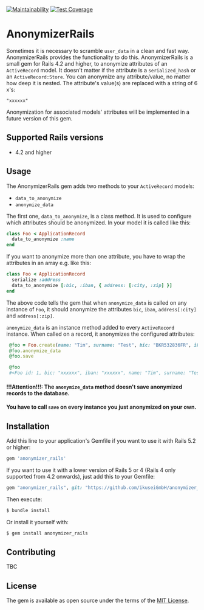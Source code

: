 [![Maintainability](https://api.codeclimate.com/v1/badges/1c6d704b29a9599a3df7/maintainability)](https://codeclimate.com/github/ikuseiGmbH/anonymizer_rails5/maintainability)
[![Test Coverage](https://api.codeclimate.com/v1/badges/1c6d704b29a9599a3df7/test_coverage)](https://codeclimate.com/github/ikuseiGmbH/anonymizer_rails5/test_coverage)

# AnonymizerRails
Sometimes it is necessary to scramble `user_data` in a clean and fast way.
AnonymizerRails provides the functionality to do this. AnonymizerRails is a small gem for Rails
4.2 and higher, to anonymize attributes of an `ActiveRecord` model. It doesn't matter if the attribute
is a `serialized_hash` or an `ActiveRecord:Store`. You can anonymize any attribute/value, no matter how deep
it is nested. The attribute's value(s) are replaced with a string of 6 x's:
```
"xxxxxx"
```

Anonymization for associated models' attributes will be implemented in a future version
of this gem.

## Supported Rails versions

- 4.2 and higher

## Usage
The AnonymizerRails gem adds two methods to your `ActiveRecord` models:
- `data_to_anonymize`
- `anonymize_data`

The first one, `data_to_anonymize`, is a class method. It is used to configure
which attributes should be anonymized. In your model it is called like this:
```ruby
class Foo < ApplicationRecord
  data_to_anonymize :name
end
```

If you want to anonymize more than one attribute, you have to wrap the attributes in an array e.g. like this:
```ruby
class Foo < ApplicationRecord
  serialize :address
  data_to_anonymize [:bic, :iban, { address: [:city, :zip] }]
end
```

The above code tells the gem that when `anonymize_data` is called on any instance of `Foo`, it should anonymize
the attributes `bic`, `iban`, `address[:city]` and `address[:zip]`.

`anonymize_data` is an instance method added to every `ActiveRecord` instance. When called on a record, it
anonymizes the configured attributes:
```ruby
 @foo = Foo.create(name: "Tim", surname: "Test", bic: "BKR532836FR", iban: "DE12345678", address: { zip: "12345", city: "Berlin" })
 @foo.anonymize_data
 @foo.save

 @foo
 #<Foo id: 1, bic: "xxxxxx", iban: "xxxxxx", name: "Tim", surname: "Test", address: {:zip=>"xxxxxx", :city=>"xxxxxx"}, created_at: "2018-08-28 14:20:42", updated_at: "2018-08-28 14:20:42">
```

#### !!!Attention!!!: The `anonymize_data` method doesn't save anonymized records to the database.
#### You have to call `save` on every instance you just anonymized on your own.

## Installation
Add this line to your application's Gemfile if you want to use it with Rails 5.2 or higher:
```ruby
gem 'anonymizer_rails'
```

If you want to use it with a lower version of Rails 5 or 4 (Rails 4 only supported from 4.2 onwards),
just add this to your Gemfile:
```ruby
gem "anonymizer_rails", git: "https://github.com/ikuseiGmbH/anonymizer_rails", branch: "rails-4"
```

Then execute:
```bash
$ bundle install
```

Or install it yourself with:
```bash
$ gem install anonymizer_rails
```

## Contributing
TBC

## License
The gem is available as open source under the terms of the [MIT License](https://opensource.org/licenses/MIT).
